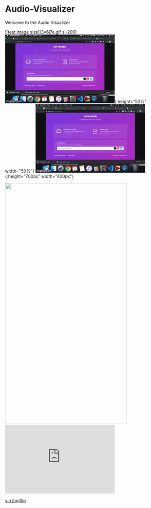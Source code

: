 # Audio-Visualizer

Welcome to the Audio Visualizer 



![test image size](3v6j7e.gif s=200)
![test image size](3v6j7e.gif){:height="50%" width="50%"}
![test image size](3v6j7e.gif){:height="700px" width="400px"}

<img src="https://cloud.githubusercontent.com/assets/yourgif.gif" width="400" height="790">




<div style="width:360px;max-width:100%;"><div style="height:0;padding-bottom:62.5%;position:relative;"><iframe width="360" height="225" style="position:absolute;top:0;left:0;width:100%;height:100%;" frameBorder="0" src="https://imgflip.com/embed/3v6j7e"></iframe></div><p><a href="https://imgflip.com/gif/3v6j7e">via Imgflip</a></p></div>
